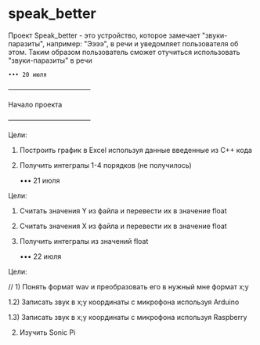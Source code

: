 # speak_better

Проект Speak_better - это устройство, которое замечает "звуки-паразиты", например: "Ээээ", в речи и уведомляет пользователя об этом. Таким образом пользователь сможет отучиться использовать "звуки-паразиты" в речи

    ••• 20 июля
––––––––––––––––––––––––

 Начало проекта

––––––––––––––––––––––––

Цели:

1) Построить график в Excel используя данные введенные из C++ кода

2) Получить интегралы 1-4 порядков (не получилось)

    ••• 21 июля
    
Цели:

1) Считать значения Y из файла и перевести их в значение float

2) Считать значения X из файла и перевести их в значение float

3) Получить интегралы из значений float

	••• 22 июля
	
Цели:

// 1) Понять формат wav и преобразовать его в нужный мне формат x;y

1.2) Записать звук в x;y координаты с микрофона используя Arduino

1.3) Записать звук в x;y координаты с микрофона используя Raspberry

2) Изучить Sonic Pi  